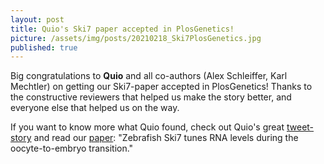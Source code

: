 ```yaml
---
layout: post
title: Quio's Ski7 paper accepted in PlosGenetics!
picture: /assets/img/posts/20210218_Ski7PlosGenetics.jpg
published: true
---
```

Big congratulations to **Quio** and all co-authors (Alex Schleiffer, Karl Mechtler) on getting our Ski7-paper accepted in PlosGenetics! Thanks to the constructive reviewers that helped us make the story better, and everyone else that helped us on the way.

If you want to know more what Quio found, check out Quio's great [tweet-story](https://twitter.com/EnriqueCQuio/status/1363623484593700877) and read our [paper](https://journals.plos.org/plosgenetics/article?id=10.1371/journal.pgen.1009390): "Zebrafish Ski7 tunes RNA levels during the oocyte-to-embryo transition."


